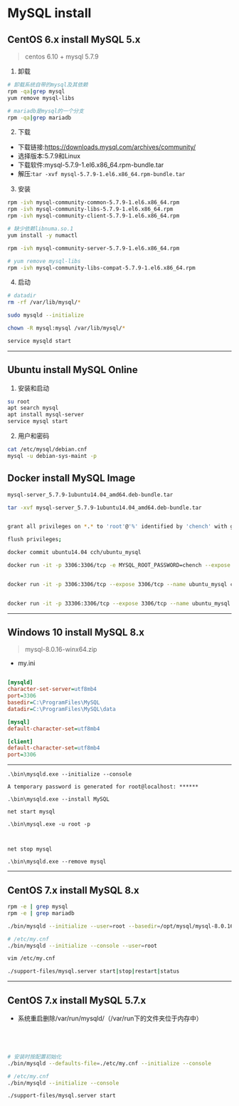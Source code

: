 # MySQL install




## CentOS 6.x install MySQL 5.x
> centos 6.10 + mysql 5.7.9



1. 卸载
```sh
# 卸载系统自带的mysql及其依赖
rpm -qa|grep mysql
yum remove mysql-libs

# mariadb是mysql的一个分支
rpm -qa|grep mariadb

```

2. 下载


- 下载链接:https://downloads.mysql.com/archives/community/
- 选择版本:5.7.9和Linux
- 下载软件:mysql-5.7.9-1.el6.x86_64.rpm-bundle.tar
- 解压:`tar -xvf mysql-5.7.9-1.el6.x86_64.rpm-bundle.tar`

3. 安装
```sh
rpm -ivh mysql-community-common-5.7.9-1.el6.x86_64.rpm
rpm -ivh mysql-community-libs-5.7.9-1.el6.x86_64.rpm
rpm -ivh mysql-community-client-5.7.9-1.el6.x86_64.rpm

# 缺少依赖libnuma.so.1
yum install -y numactl

rpm -ivh mysql-community-server-5.7.9-1.el6.x86_64.rpm

# yum remove mysql-libs
rpm -ivh mysql-community-libs-compat-5.7.9-1.el6.x86_64.rpm


```


4. 启动
```sh
# datadir
rm -rf /var/lib/mysql/*

sudo mysqld --initialize

chown -R mysql:mysql /var/lib/mysql/*

service mysqld start


```



---
## Ubuntu install MySQL Online

1. 安装和启动

```sh
su root
apt search mysql
apt install mysql-server
service mysql start

```

2. 用户和密码
```sh
cat /etc/mysql/debian.cnf
mysql -u debian-sys-maint -p


```


## Docker install MySQL Image

```sh
mysql-server_5.7.9-1ubuntu14.04_amd64.deb-bundle.tar

tar -xvf mysql-server_5.7.9-1ubuntu14.04_amd64.deb-bundle.tar


grant all privileges on *.* to 'root'@'%' identified by 'chench' with grant option;

flush privileges;

docker commit ubuntu14.04 cch/ubuntu_mysql

docker run -it -p 3306:3306/tcp -e MYSQL_ROOT_PASSWORD=chench --expose 3306/tcp --name ubuntu_mysql cch/ubuntu_mysql


docker run -it -p 3306:3306/tcp --expose 3306/tcp --name ubuntu_mysql cch/ubuntu_mysql


docker run -it -p 33306:3306/tcp --expose 3306/tcp --name ubuntu_mysql cch/ubuntu_mysql

```


---
## Windows 10 install MySQL 8.x


> mysql-8.0.16-winx64.zip


- my.ini

```ini

[mysqld]
character-set-server=utf8mb4
port=3306
basedir=C:\ProgramFiles\MySQL
datadir=C:\ProgramFiles\MySQL\data

[mysql]
default-character-set=utf8mb4

[client]
default-character-set=utf8mb4
port=3306

```
---
```
.\bin\mysqld.exe --initialize --console

A temporary password is generated for root@localhost: ******

.\bin\mysqld.exe --install MySQL

net start mysql

.\bin\mysql.exe -u root -p



net stop mysql

.\bin\mysqld.exe --remove mysql

```

---
## CentOS 7.x install MySQL 8.x

```sh
rpm -e | grep mysql
rpm -e | grep mariadb

./bin/mysqld --initialize --user=root --basedir=/opt/mysql/mysql-8.0.16 --datadir=/opt/mysql/mysql-8.0.16/data

# /etc/my.cnf
./bin/mysqld --initialize --console --user=root

vim /etc/my.cnf

./support-files/mysql.server start|stop|restart|status


```

---
## CentOS 7.x install MySQL 5.7.x
- 系统重启删除/var/run/mysqld/（/var/run下的文件夹位于内存中）


```



```





```sh

# 安装时按配置初始化
./bin/mysqld --defaults-file=./etc/my.cnf --initialize --console

# /etc/my.cnf
./bin/mysqld --initialize --console

./support-files/mysql.server start


```
